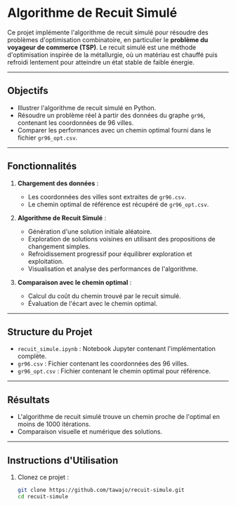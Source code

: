 # Algorithme de Recuit Simulé

Ce projet implémente l'algorithme de recuit simulé pour résoudre des problèmes d'optimisation combinatoire, en particulier le **problème du voyageur de commerce (TSP)**. Le recuit simulé est une méthode d'optimisation inspirée de la métallurgie, où un matériau est chauffé puis refroidi lentement pour atteindre un état stable de faible énergie.

---

## Objectifs

- Illustrer l'algorithme de recuit simulé en Python.
- Résoudre un problème réel à partir des données du graphe `gr96`, contenant les coordonnées de 96 villes.
- Comparer les performances avec un chemin optimal fourni dans le fichier `gr96_opt.csv`.

---

## Fonctionnalités

1. **Chargement des données** :
   - Les coordonnées des villes sont extraites de `gr96.csv`.
   - Le chemin optimal de référence est récupéré de `gr96_opt.csv`.

2. **Algorithme de Recuit Simulé** :
   - Génération d'une solution initiale aléatoire.
   - Exploration de solutions voisines en utilisant des propositions de changement simples.
   - Refroidissement progressif pour équilibrer exploration et exploitation.
   - Visualisation et analyse des performances de l'algorithme.

3. **Comparaison avec le chemin optimal** :
   - Calcul du coût du chemin trouvé par le recuit simulé.
   - Évaluation de l'écart avec le chemin optimal.

---

## Structure du Projet

- `recuit_simule.ipynb` : Notebook Jupyter contenant l'implémentation complète.
- `gr96.csv` : Fichier contenant les coordonnées des 96 villes.
- `gr96_opt.csv` : Fichier contenant le chemin optimal pour référence.

---

## Résultats

- L'algorithme de recuit simulé trouve un chemin proche de l'optimal en moins de 1000 itérations.
- Comparaison visuelle et numérique des solutions.

---

## Instructions d'Utilisation

1. Clonez ce projet :
   ```bash
   git clone https://github.com/tawajo/recuit-simule.git
   cd recuit-simule
